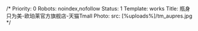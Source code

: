 /*
Priority: 0
Robots: noindex,nofollow
Status: 1
Template: works
Title: 瓶身只为美-欧珀莱官方旗舰店-天猫Tmall
Photo: 
  src: [%uploads%]/tm_aupres.jpg
*/